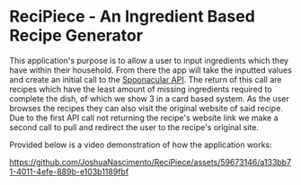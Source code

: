 # ReciPiece - An Ingredient Based Recipe Generator

This application's purpose is to allow a user to input ingredients which they have within their household. 
From there the app will take the inputted values and create an initial call to the [Spoonacular API](https://spoonacular.com/food-api).
The return of this call are recipes which have the least amount of missing ingredients required to complete the dish, of which we show 3 in a card based system.
As the user browses the recipes they can also visit the original website of said recipe.
Due to the first API call not returning the recipe's website link we make a second call to pull and redirect the user to the recipe's original site.

Provided below is a video demonstration of how the application works:


https://github.com/JoshuaNascimento/ReciPiece/assets/59673146/a133bb71-4011-4efe-889b-e103b1189fbf

